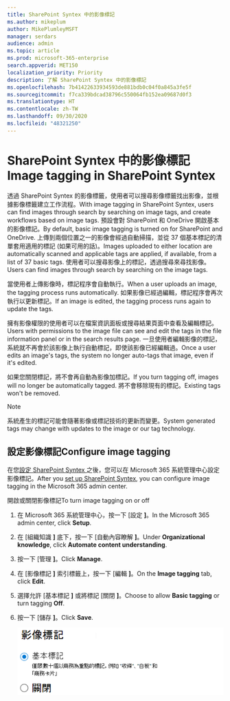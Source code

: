 ```yaml
---
title: SharePoint Syntex 中的影像標記
ms.author: mikeplum
author: MikePlumleyMSFT
manager: serdars
audience: admin
ms.topic: article
ms.prod: microsoft-365-enterprise
search.appverid: MET150
localization_priority: Priority
description: 了解 SharePoint Syntex 中的影像標記
ms.openlocfilehash: 7b41422633934593de881bdb0c04f0a845a3fe5f
ms.sourcegitcommit: f7ca339bdcad38796c550064fb152ea09687d0f3
ms.translationtype: HT
ms.contentlocale: zh-TW
ms.lasthandoff: 09/30/2020
ms.locfileid: "48321250"
---
```

# <a name="image-tagging-in-sharepoint-syntex"></a><span data-ttu-id="8e96b-103">SharePoint Syntex 中的影像標記</span><span class="sxs-lookup"><span data-stu-id="8e96b-103">Image tagging in SharePoint Syntex</span></span>

<span data-ttu-id="8e96b-104">透過 SharePoint Syntex 的影像標籤，使用者可以搜尋影像標籤找出影像，並根據影像標籤建立工作流程。</span><span class="sxs-lookup"><span data-stu-id="8e96b-104">With image tagging in SharePoint Syntex, users can find images through search by searching on image tags, and create workflows based on image tags.</span></span> <span data-ttu-id="8e96b-105">預設會對 SharePoint 和 OneDrive 開啟基本的影像標記。</span><span class="sxs-lookup"><span data-stu-id="8e96b-105">By default, basic image tagging is turned on for SharePoint and OneDrive.</span></span> <span data-ttu-id="8e96b-106">上傳到兩個位置之一的影像會經過自動掃描，並從 37 個基本標記的清單套用適用的標記 (如果可用的話)。</span><span class="sxs-lookup"><span data-stu-id="8e96b-106">Images uploaded to either location are automatically scanned and applicable tags are applied, if available, from a list of 37 basic tags.</span></span> <span data-ttu-id="8e96b-107">使用者可以搜尋影像上的標記，透過搜尋來尋找影像。</span><span class="sxs-lookup"><span data-stu-id="8e96b-107">Users can find images through search by searching on the image tags.</span></span>

<span data-ttu-id="8e96b-108">當使用者上傳影像時，標記程序會自動執行。</span><span class="sxs-lookup"><span data-stu-id="8e96b-108">When a user uploads an image, the  tagging process runs automatically.</span></span> <span data-ttu-id="8e96b-109">如果影像已經過編輯，標記程序會再次執行以更新標記。</span><span class="sxs-lookup"><span data-stu-id="8e96b-109">If an image is edited, the tagging process runs again to update the tags.</span></span>

<span data-ttu-id="8e96b-110">擁有影像權限的使用者可以在檔案資訊面板或搜尋結果頁面中查看及編輯標記。</span><span class="sxs-lookup"><span data-stu-id="8e96b-110">Users with permissions to the image file can see and edit the tags in the file information panel or in the search results page.</span></span> <span data-ttu-id="8e96b-111">一旦使用者編輯影像的標記，系統就不再會於該影像上執行自動標記，即使該影像已經編輯過。</span><span class="sxs-lookup"><span data-stu-id="8e96b-111">Once a user edits an image's tags, the system no longer auto-tags that image, even if it's edited.</span></span>

<span data-ttu-id="8e96b-112">如果您關閉標記，將不會再自動為影像加標記。</span><span class="sxs-lookup"><span data-stu-id="8e96b-112">If you turn tagging off, images will no longer be automatically tagged.</span></span> <span data-ttu-id="8e96b-113">將不會移除現有的標記。</span><span class="sxs-lookup"><span data-stu-id="8e96b-113">Existing tags won't be removed.</span></span>

> [!NOTE]
> <span data-ttu-id="8e96b-114">系統產生的標記可能會隨著影像或標記技術的更新而變更。</span><span class="sxs-lookup"><span data-stu-id="8e96b-114">System generated tags may change with updates to the image or our tag technology.</span></span>


## <a name="configure-image-tagging"></a><span data-ttu-id="8e96b-115">設定影像標記</span><span class="sxs-lookup"><span data-stu-id="8e96b-115">Configure image tagging</span></span>

<span data-ttu-id="8e96b-116">在您[設定 SharePoint Syntex ](set-up-content-understanding.md)之後，您可以在 Microsoft 365 系統管理中心設定影像標記。</span><span class="sxs-lookup"><span data-stu-id="8e96b-116">After you [set up SharePoint Syntex](set-up-content-understanding.md), you can configure image tagging in the Microsoft 365 admin center.</span></span>  

<span data-ttu-id="8e96b-117">開啟或關閉影像標記</span><span class="sxs-lookup"><span data-stu-id="8e96b-117">To turn image tagging on or off</span></span>

1. <span data-ttu-id="8e96b-118">在 Microsoft 365 系統管理中心，按一下 [設定 **]**。</span><span class="sxs-lookup"><span data-stu-id="8e96b-118">In the Microsoft 365 admin center, click **Setup**.</span></span>

2. <span data-ttu-id="8e96b-119">在 [組織知識 **]** 底下，按一下 [自動內容瞭解 **]**。</span><span class="sxs-lookup"><span data-stu-id="8e96b-119">Under **Organizational knowledge**, click **Automate content understanding**.</span></span>

3. <span data-ttu-id="8e96b-120">按一下 [管理 **]**。</span><span class="sxs-lookup"><span data-stu-id="8e96b-120">Click **Manage**.</span></span>

4. <span data-ttu-id="8e96b-121">在 [影像標記 **]** 索引標籤上，按一下 [編輯 **]**。</span><span class="sxs-lookup"><span data-stu-id="8e96b-121">On the **Image tagging** tab, click **Edit**.</span></span>

5. <span data-ttu-id="8e96b-122">選擇允許 [基本標記 **]** 或將標記 [關閉 **]**。</span><span class="sxs-lookup"><span data-stu-id="8e96b-122">Choose to allow **Basic tagging** or turn tagging **Off**.</span></span>

6. <span data-ttu-id="8e96b-123">按一下 [儲存 **]**。</span><span class="sxs-lookup"><span data-stu-id="8e96b-123">Click **Save**.</span></span>

    ![影像標記控制項的螢幕擷取畫面](../media/content-understanding/sharepoint-syntex-image-tagging-control.png)
